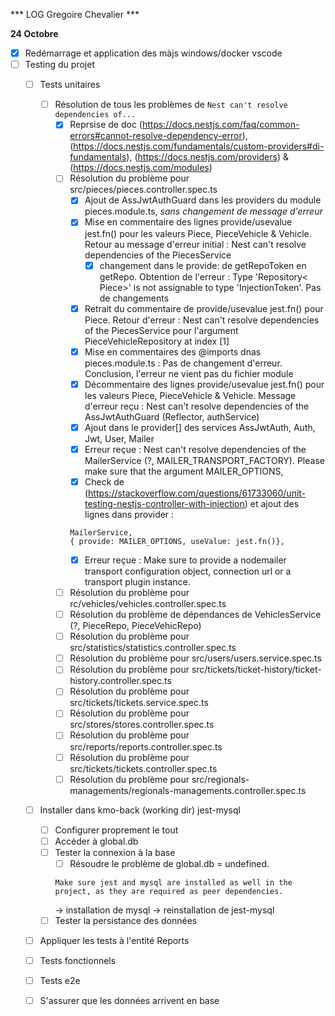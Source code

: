 *** LOG Gregoire Chevalier ***

**24 Octobre**
- [x] Redémarrage et application des màjs windows/docker vscode
- [ ] Testing du projet
    - [ ] Tests unitaires
        - [ ] Résolution de tous les problèmes de ```Nest can't resolve dependencies of...```
            - [x] Reprsise de doc (https://docs.nestjs.com/faq/common-errors#cannot-resolve-dependency-error), (https://docs.nestjs.com/fundamentals/custom-providers#di-fundamentals), (https://docs.nestjs.com/providers) & (https://docs.nestjs.com/modules)
            - [ ] Résolution du problème pour src/pieces/pieces.controller.spec.ts
                - [x] Ajout de AssJwtAuthGuard dans les providers du module pieces.module.ts, *sans changement de message d'erreur*
                - [x] Mise en commentaire des lignes provide/usevalue jest.fn() pour les valeurs Piece, PieceVehicle & Vehicle. Retour au message d'erreur initial : Nest can't resolve dependencies of the PiecesService
                    - [x] changement dans le provide: de getRepoToken en getRepo. Obtention de l'erreur : Type 'Repository< Piece>' is not assignable to type 'InjectionToken'. Pas de changements
                - [x] Retrait du commentaire de provide/usevalue jest.fn() pour Piece. Retour d'erreur : Nest can't resolve dependencies of the PiecesService pour l'argument PieceVehicleRepository at index [1]
                - [x] Mise en commentaires des @imports dnas pieces.module.ts : Pas de changement d'erreur. Conclusion, l'erreur ne vient pas du fichier module
                - [x] Décommentaire des lignes provide/usevalue jest.fn() pour les valeurs Piece, PieceVehicle & Vehicle. Message d'erreur reçu : Nest can't resolve dependencies of the AssJwtAuthGuard (Reflector, authService)
                - [x] Ajout dans le provider[] des services AssJwtAuth, Auth, Jwt, User, Mailer
                - [x] Erreur reçue : Nest can't resolve dependencies of the MailerService (?, MAILER_TRANSPORT_FACTORY). Please make sure that the argument MAILER_OPTIONS,
                - [x] Check de (https://stackoverflow.com/questions/61733060/unit-testing-nestjs-controller-with-injection) et ajout des lignes dans provider : 
                ```
                MailerService,
				{ provide: MAILER_OPTIONS, useValue: jest.fn()},
                ``` 
                - [x] Erreur reçue : Make sure to provide a nodemailer transport configuration object, connection url or a transport plugin instance.
            - [ ] Résolution du problème pour rc/vehicles/vehicles.controller.spec.ts
            - [ ] Résolution du problème de dépendances de VehiclesService (?, PieceRepo, PieceVehicRepo)
            - [ ] Résolution du problème pour src/statistics/statistics.controller.spec.ts 
            - [ ] Résolution du problème pour src/users/users.service.spec.ts
            - [ ] Résolution du problème pour src/tickets/ticket-history/ticket-history.controller.spec.ts
            - [ ] Résolution du problème pour src/tickets/tickets.service.spec.ts
            - [ ] Résolution du problème pour src/stores/stores.controller.spec.ts
            - [ ] Résolution du problème pour src/reports/reports.controller.spec.ts
            - [ ] Résolution du problème pour src/tickets/tickets.controller.spec.ts
            - [ ] Résolution du problème pour src/regionals-managements/regionals-managements.controller.spec.ts 
    - [ ] Installer dans kmo-back (working dir) jest-mysql
        - [ ] Configurer proprement le tout
        - [ ] Accéder à global.db  
        - [ ] Tester la connexion à la base
            - [ ] Résoudre le problème de global.db = undefined.
            ```
            Make sure jest and mysql are installed as well in the project, as they are required as peer dependencies.
            ```
            -> installation de mysql
            -> reinstallation de jest-mysql
        - [ ] Tester la persistance des données
    - [ ] Appliquer les tests à l'entité Reports
    - [ ] Tests fonctionnels
    - [ ] Tests e2e
    - [ ] S'assurer que les données arrivent en base

